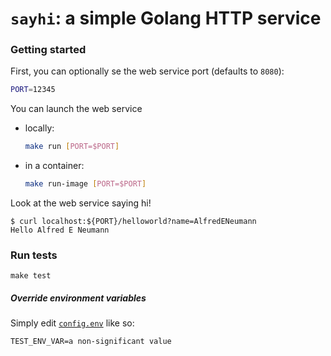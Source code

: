 # `sayhi`: a simple Golang HTTP service

### Getting started

First, you can optionally se the web service port (defaults to `8080`):
```bash
PORT=12345
```

You can launch the web service
- locally:
    ```bash
    make run [PORT=$PORT]
    ```
- in a container:
    ```bash
    make run-image [PORT=$PORT] 
    ```

Look at the web service saying hi!
```
$ curl localhost:${PORT}/helloworld?name=AlfredENeumann
Hello Alfred E Neumann
```

### Run tests
```
make test 
```

##### Override environment variables
Simply edit [`config.env`](config.env) like so:
```dotenv
TEST_ENV_VAR=a non-significant value
```
